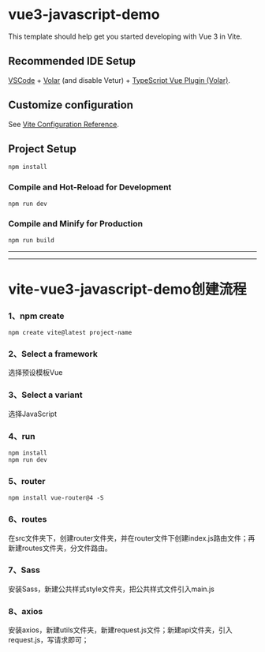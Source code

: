 # vue3-javascript-demo

This template should help get you started developing with Vue 3 in Vite.

## Recommended IDE Setup

[VSCode](https://code.visualstudio.com/) + [Volar](https://marketplace.visualstudio.com/items?itemName=Vue.volar) (and disable Vetur) + [TypeScript Vue Plugin (Volar)](https://marketplace.visualstudio.com/items?itemName=Vue.vscode-typescript-vue-plugin).

## Customize configuration

See [Vite Configuration Reference](https://vitejs.dev/config/).

## Project Setup

```sh
npm install
```

### Compile and Hot-Reload for Development

```sh
npm run dev
```

### Compile and Minify for Production

```sh
npm run build
```
--------------------------

---------------------------
# vite-vue3-javascript-demo创建流程   
### 1、npm create
```
npm create vite@latest project-name
```
### 2、Select a framework
选择预设模板Vue
### 3、Select a variant
选择JavaScript
### 4、run
```
npm install
npm run dev
```
### 5、router
```
npm install vue-router@4 -S
```
### 6、routes
在src文件夹下，创建router文件夹，并在router文件下创建index.js路由文件；再新建routes文件夹，分文件路由。

### 7、Sass
安装Sass，新建公共样式style文件夹，把公共样式文件引入main.js

### 8、axios
安装axios，新建utils文件夹，新建request.js文件；新建api文件夹，引入request.js，写请求即可；
